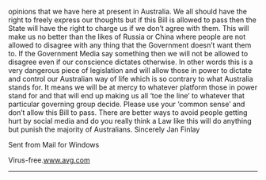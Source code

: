 opinions that we have here at present in Australia.
We all should have the right to freely express our thoughts but if this Bill is allowed to pass then the State will have the right
to charge us if we don’t agree with them. This will make us no better than the likes of Russia or China where people are not
allowed to disagree with any thing that the Government doesn’t want them to.
If the Government Media say something then we will not be allowed to disagree even if our conscience dictates otherwise.
In other words this is a very dangerous piece of legislation and will allow those in power to dictate and control our Australian
way of life which is so contrary to what Australia stands for.
It means we will be at mercy to whatever platform those in power stand for and that will end up making us all ‘toe the line’ to
whatever that particular governing group decide.
Please use your ‘common sense’ and don’t allow this Bill to pass. There are better ways to avoid people getting hurt by social
media and do you really think a Law like this will do anything but punish the majority of Australians.
Sincerely
Jan Finlay

Sent from Mail for Windows

Virus-free.www.avg.com


-----

